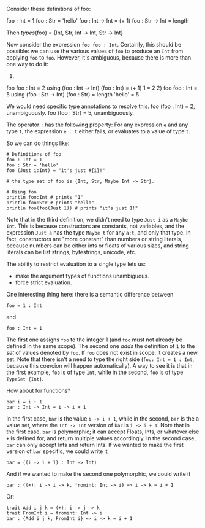 Consider these definitions of foo:

foo : Int = 1
foo : Str = 'hello'
foo : Int -> Int = (+ 1)
foo : Str -> Int = length

Then *types*(foo) = {Int, Str, Int -> Int, Str -> Int}

Now consider the expression `foo foo : Int`. Certainly, this should be possible: we can use the various values of `foo` to produce an `Int` from applying `foo` to `foo`. However, it's ambiguous, because there is more than one way to do it:

1) 
  foo foo : Int = 2
  using (foo : Int -> Int) (foo : Int) = (+ 1) 1 = 2
2)
  foo foo : Int = 5
  using (foo : Str -> Int) (foo : Str) = length 'hello' = 5

We would need specific type annotations to resolve this.
  foo (foo : Int) = 2, unambiguously.
  foo (foo : Str) = 5, unambiguously.

The operator `:` has the following property:
  For any expression `e` and any type `t`, the expression `e : t` either fails, or evaluates to a value of type `t`.

So we can do things like:
```
# Definitions of foo
foo : Int = 1
foo : Str = 'hello'
foo (Just i:Int) = "it's just #{i}!"

# the type set of foo is {Int, Str, Maybe Int -> Str}.

# Using foo
println foo:Int # prints "1"
println foo:Str # prints "hello"
println foo(foo(Just 1)) # prints "it's just 1!"
```

Note that in the third definition, we didn't need to type `Just i` as a `Maybe Int`. This is because constructors are constants, not variables, and the expression `Just a` has the type `Maybe t` for any `a:t`, and only that type. In fact, constructors are "more constant" than numbers or string literals, because numbers can be either ints or floats of various sizes, and string literals can be list strings, bytestrings, unicode, etc.

The ability to restrict evaluation to a single type lets us:
* make the argument types of functions unambiguous.
* force strict evaluation.

One interesting thing here: there is a semantic difference between
```
foo = 1 : Int
```
and
```
foo : Int = 1
```

The first one assigns `foo` to the integer 1 (and `foo` must not already be defined in the same scope). The second one *adds* the definition of `1` to the *set* of values denoted by `foo`. If `foo` does not exist in scope, it creates a new set. Note that there isn't a need to type the right side (`foo: Int = 1 : Int`, because this coercion will happen automatically). A way to see it is that in the first example, `foo` is of type `Int`, while in the second, `foo` is of type `TypeSet {Int}`.

How about for functions?

```
bar i = i + 1
bar : Int -> Int = i -> i + 1
```

In the first case, `bar` is the value `i -> i + 1`, while in the second, `bar` is the a value set, where the `Int -> Int` version of `bar` is `i -> i + 1`. Note that in the first case, `bar` is polymorphic; it can accept Floats, Ints, or whatever else `+` is defined for, and return multiple values accordingly. In the second case, `bar` can only accept Ints and return Ints. If we wanted to make the first version of `bar` specific, we could write it

```
bar = ((i -> i + 1) : Int -> Int)
```

And if we wanted to make the second one polymorphic, we could write it

```
bar : {(+): i -> i -> k, fromint: Int -> i} => i -> k = i + 1
```

Or: 
```
trait Add i j k = (+): i -> j -> k
trait FromInt i = fromint: Int -> i
bar : {Add i j k, FromInt i} => i -> k = i + 1
```
